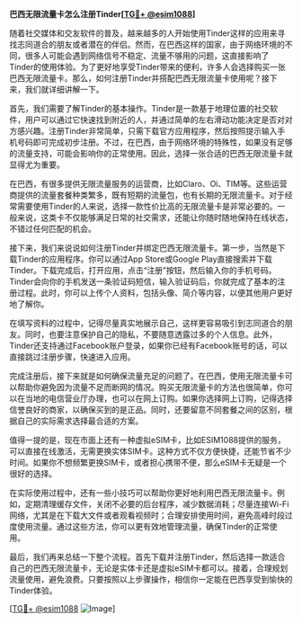 **巴西无限流量卡怎么注册Tinder[[TG💪+ @esim1088](https://t.me/s/esim1088)]**

随着社交媒体和交友软件的普及，越来越多的人开始使用Tinder这样的应用来寻找志同道合的朋友或者潜在的伴侣。然而，在巴西这样的国家，由于网络环境的不同，很多人可能会遇到网络信号不稳定、流量不够用的问题，这直接影响了Tinder的使用体验。为了更好地享受Tinder带来的便利，许多人会选择购买一张巴西无限流量卡。那么，如何注册Tinder并搭配巴西无限流量卡使用呢？接下来，我们就详细讲解一下。

首先，我们需要了解Tinder的基本操作。Tinder是一款基于地理位置的社交软件，用户可以通过它快速找到附近的人，并通过简单的左右滑动功能决定是否对对方感兴趣。注册Tinder非常简单，只需下载官方应用程序，然后按照提示输入手机号码即可完成初步注册。不过，在巴西，由于网络环境的特殊性，如果没有足够的流量支持，可能会影响你的正常使用。因此，选择一张合适的巴西无限流量卡就显得尤为重要。

在巴西，有很多提供无限流量服务的运营商，比如Claro、Oi、TIM等。这些运营商提供的流量套餐种类繁多，既有短期的流量包，也有长期的无限流量卡。对于经常需要使用Tinder的人来说，选择一款性价比高的无限流量卡是非常必要的。一般来说，这类卡不仅能够满足日常的社交需求，还能让你随时随地保持在线状态，不错过任何匹配的机会。

接下来，我们来说说如何注册Tinder并绑定巴西无限流量卡。第一步，当然是下载Tinder的应用程序。你可以通过App Store或Google Play直接搜索并下载Tinder。下载完成后，打开应用，点击“注册”按钮，然后输入你的手机号码。Tinder会向你的手机发送一条验证码短信，输入验证码后，你就完成了基本的注册过程。此时，你可以上传个人资料，包括头像、简介等内容，以便其他用户更好地了解你。

在填写资料的过程中，记得尽量真实地展示自己，这样更容易吸引到志同道合的朋友。同时，也要注意保护自己的隐私，不要随意透露过多的个人信息。此外，Tinder还支持通过Facebook账户登录，如果你已经有Facebook账号的话，可以直接跳过注册步骤，快速进入应用。

完成注册后，接下来就是如何确保流量充足的问题了。在巴西，使用无限流量卡可以帮助你避免因为流量不足而断网的情况。购买无限流量卡的方法也很简单，你可以在当地的电信营业厅办理，也可以在网上订购。如果你选择网上订购，记得选择信誉良好的商家，以确保买到的是正品。同时，还要留意不同套餐之间的区别，根据自己的实际需求选择最合适的方案。

值得一提的是，现在市面上还有一种虚拟eSIM卡，比如ESIM1088提供的服务，可以直接在线激活，无需更换实体SIM卡。这种方式不仅方便快捷，还能节省不少时间。如果你不想频繁更换SIM卡，或者担心携带不便，那么eSIM卡无疑是一个很好的选择。

在实际使用过程中，还有一些小技巧可以帮助你更好地利用巴西无限流量卡。例如，定期清理缓存文件，关闭不必要的后台程序，减少数据消耗；尽量连接Wi-Fi网络，尤其是在下载大文件或者观看视频时；合理安排使用时间，避免高峰时段过度使用流量。通过这些方法，你可以更有效地管理流量，确保Tinder的正常使用。

最后，我们再来总结一下整个流程。首先下载并注册Tinder，然后选择一款适合自己的巴西无限流量卡，无论是实体卡还是虚拟eSIM卡都可以。接着，合理规划流量使用，避免浪费。只要按照以上步骤操作，相信你一定能在巴西享受到愉快的Tinder体验。

[[TG💪+ @esim1088](https://t.me/s/esim1088) ![Image](https://i.postimg.cc/4NQfJmqS/Snipaste-2025-05-13-00-14-12.png)]